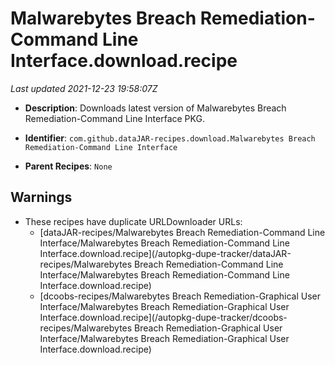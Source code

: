 # Malwarebytes Breach Remediation-Command Line Interface.download.recipe

_Last updated 2021-12-23 19:58:07Z_

- **Description**: Downloads latest version of Malwarebytes Breach Remediation-Command Line Interface PKG.

- **Identifier**: `com.github.dataJAR-recipes.download.Malwarebytes Breach Remediation-Command Line Interface`

- **Parent Recipes**: `None`

## Warnings

- These recipes have duplicate URLDownloader URLs:
    - [dataJAR-recipes/Malwarebytes Breach Remediation-Command Line Interface/Malwarebytes Breach Remediation-Command Line Interface.download.recipe](/autopkg-dupe-tracker/dataJAR-recipes/Malwarebytes Breach Remediation-Command Line Interface/Malwarebytes Breach Remediation-Command Line Interface.download.recipe)
    - [dcoobs-recipes/Malwarebytes Breach Remediation-Graphical User Interface/Malwarebytes Breach Remediation-Graphical User Interface.download.recipe](/autopkg-dupe-tracker/dcoobs-recipes/Malwarebytes Breach Remediation-Graphical User Interface/Malwarebytes Breach Remediation-Graphical User Interface.download.recipe)